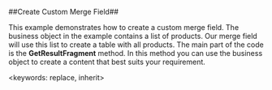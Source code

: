 ##Create Custom Merge Field##

This example demonstrates how to create a custom merge field. The business object in the example contains a list of products. Our merge field will use this list to create a table with all products. The main part of the code is the __GetResultFragment__ method. In this method you can use the business object to create a content that best suits your requirement.

<keywords: replace, inherit>